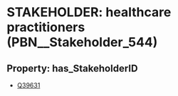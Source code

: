 # STAKEHOLDER: __healthcare practitioners__ (PBN__Stakeholder_544)

## Property: has_StakeholderID

* [Q39631](Q39631)

